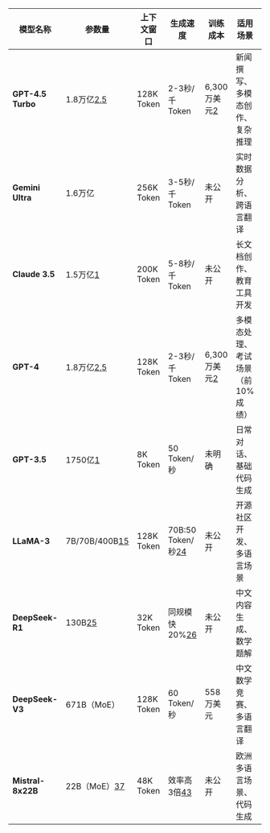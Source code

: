 | 模型名称               | 参数量            | 上下文窗口 | 生成速度              | 训练成本     | 适用场景                                                                 | 关键特性                                                                                     |
|------------------------|-------------------|------------|-----------------------|--------------|--------------------------------------------------------------------------|----------------------------------------------------------------------------------------------|
| ​**GPT-4.5 Turbo**     | 1.8万亿[2,5](@ref)  | 128K Token | 2-3秒/千Token         | 6,300万美元[2](@ref) | 新闻撰写、多模态创作、复杂推理                                   | 多模态输入（文本/图像/音频）、稀疏注意力优化、支持代码解释器[6,8,10](@ref)                  |
| ​**Gemini Ultra**      | 1.6万亿          | 256K Token | 3-5秒/千Token         | 未公开       | 实时数据分析、跨语言翻译                                     | 深度集成Google搜索、多语言支持（100+语言）[^未提及]                                        |
| ​**Claude 3.5**          | 1.5万亿[1](@ref)     | 200K Token | 5-8秒/千Token         | 未公开       | 长文档创作、教育工具开发                                     | "Artifacts"交互应用生成、低重复度参数优化[1](@ref)                                              |
| ​**GPT-4**             | 1.8万亿[2,5](@ref) | 128K Token | 2-3秒/千Token         | 6,300万美元[2](@ref) | 多模态处理、考试场景（前10%成绩）                           | 支持图像理解、数学推理能力突出[11,13](@ref)                                                  |
| ​**GPT-3.5**           | 1750亿[1](@ref)       | 8K Token   | 50 Token/秒           | 未明确       | 日常对话、基础代码生成                                       | 基于RLHF优化、API轻量级调用[1,6](@ref)                                                        |
| ​**LLaMA-3**           | 7B/70B/400B[15](@ref)| 128K Token | 70B:50 Token/秒[24](@ref)  | 未公开       | 开源社区开发、多语言场景                                     | 分组查询注意力（GQA）、支持扩展至128K窗口[16,22](@ref)                                       |
| ​**DeepSeek-R1**       | 130B[25](@ref)       | 32K Token  | 同规模快20%[26](@ref)      | 未公开       | 中文内容生成、数学题解                                       | 中文语法深度优化、推理能力增强[25,34](@ref)                                                  |
| ​**DeepSeek-V3**       | 671B（MoE）      | 128K Token | 60 Token/秒           | 558万美元    | 中文数学竞赛、多语言翻译                                     | 混合专家架构（MoE）、无辅助损失平衡[25,27](@ref)                                              |
| ​**Mistral-8x22B**     | 22B（MoE）[37](@ref) | 48K Token  | 效率高3倍[43](@ref)        | 未公开       | 欧洲多语言场景、代码生成                                     | 法语优先优化、MoE架构降低推理成本[37,43](@ref)                                                |
